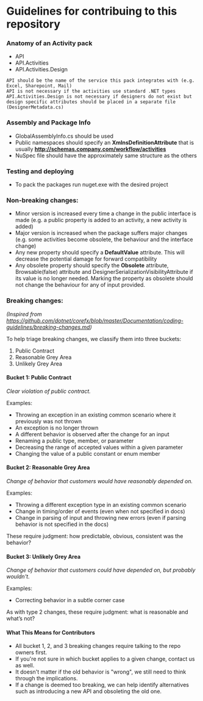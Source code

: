 Guidelines for contribuing to this repository
================

### Anatomy of an Activity pack

   * API
   * API.Activities
   * API.Activities.Design
  
    API should be the name of the service this pack integrates with (e.g. Excel, Sharepoint, Mail)
    API is not necessary if the activities use standard .NET types
    API.Activities.Design is not necessary if designers do not exist but design specific attributes should be placed in a separate file (DesignerMetadata.cs)


### Assembly and Package Info

   * GlobalAssemblyInfo.cs should be used
   * Public namespaces should specify an **XmlnsDefinitionAttribute** that is usually **http://schemas.company.com/workflow/activities**
   * NuSpec file should have the approximately same structure as the others

   
### Testing and deploying

  * To pack the packages run nuget.exe with the desired project

### Non-breaking changes:

* Minor version is increased every time a change in the public interface is made (e.g. a public property is added to an activity, a new activity is added)
* Major version is increased when the package suffers major changes (e.g. some activities become obsolete, the behaviour and the interface change)
* Any new property should specify a **DefaultValue** attribute. This will decrease the potential damage for forward compatibility
* Any obsolete property should specify the **Obsolete** attribute, Browsable(false) attribute and  DesignerSerializationVisibilityAttribute if its value is no longer needed. Marking the property as obsolete should not change the behaviour for any of input provided.


### Breaking changes:

*(Inspired from https://github.com/dotnet/corefx/blob/master/Documentation/coding-guidelines/breaking-changes.md)*

To help triage breaking changes, we classify them into three buckets:

1. Public Contract
2. Reasonable Grey Area
3. Unlikely Grey Area

#### Bucket 1: Public Contract
*Clear violation of public contract.*

Examples:

* Throwing an exception in an existing common scenario where it previously was not thrown
* An exception is no longer thrown
* A different behavior is observed after the change for an input
* Renaming a public type, member, or parameter
* Decreasing the range of accepted values within a given parameter
* Changing the value of a public constant or enum member

#### Bucket 2: Reasonable Grey Area
*Change of behavior that customers would have reasonably depended on.*

Examples:

* Throwing a different exception type in an existing common scenario
* Change in timing/order of events (even when not specified in docs)
* Change in parsing of input and throwing new errors (even if parsing behavior is not specified in the docs)

These require judgment: how predictable, obvious, consistent was the behavior?

#### Bucket 3: Unlikely Grey Area
*Change of behavior that customers could have depended on, but probably wouldn't.*

Examples:
* Correcting behavior in a subtle corner case

As with type 2 changes, these require judgment: what is reasonable and what’s not?


#### What This Means for Contributors
* All bucket 1, 2, and 3 breaking changes require talking to the repo owners first.
* If you're not sure in which bucket applies to a given change, contact us as well.
* It doesn't matter if the old behavior is "wrong", we still need to think through the implications.
* If a change is deemed too breaking, we can help identify alternatives such as introducing a new API and obsoleting the old one.

